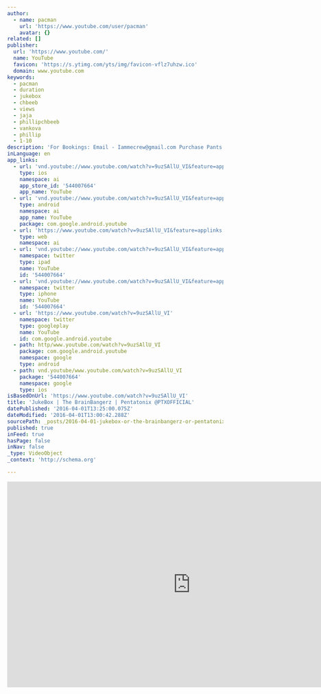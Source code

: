 ```yaml
---
author:
  - name: pacman
    url: 'https://www.youtube.com/user/pacman'
    avatar: {}
related: []
publisher:
  url: 'https://www.youtube.com/'
  name: YouTube
  favicon: 'https://s.ytimg.com/yts/img/favicon-vflz7uhzw.ico'
  domain: www.youtube.com
keywords:
  - pacman
  - duration
  - jukebox
  - chbeeb
  - views
  - jaja
  - phillipchbeeb
  - vankova
  - phillip
  - 1-10
description: 'For Bookings: Email - Iammecrew@gmail.com Purchase Pants at: http://store.questcrew.com Choreography By: The Brainbangerz (Phillip Chbeeb) - @Phillipchbeeb (Hokuto Konishi) - @Hokutokonishi (Jaja Vankova) - @jajavankova (Scarlett Nabil) - @scarnabil (Aye Hasegawa) - @ayehasegawa (Brandon Harrell) - @Brandon747 (B-Boy Bebo) - @B_BoyBebo Creative Directors: Phillip Chbeeb & Hokuto Konishi Main Music'
inLanguage: en
app_links:
  - url: 'vnd.youtube://www.youtube.com/watch?v=9uzSAllU_VI&feature=applinks'
    type: ios
    namespace: ai
    app_store_id: '544007664'
    app_name: YouTube
  - url: 'vnd.youtube://www.youtube.com/watch?v=9uzSAllU_VI&feature=applinks'
    type: android
    namespace: ai
    app_name: YouTube
    package: com.google.android.youtube
  - url: 'https://www.youtube.com/watch?v=9uzSAllU_VI&feature=applinks'
    type: web
    namespace: ai
  - url: 'vnd.youtube://www.youtube.com/watch?v=9uzSAllU_VI&feature=applinks'
    namespace: twitter
    type: ipad
    name: YouTube
    id: '544007664'
  - url: 'vnd.youtube://www.youtube.com/watch?v=9uzSAllU_VI&feature=applinks'
    namespace: twitter
    type: iphone
    name: YouTube
    id: '544007664'
  - url: 'https://www.youtube.com/watch?v=9uzSAllU_VI'
    namespace: twitter
    type: googleplay
    name: YouTube
    id: com.google.android.youtube
  - path: http/www.youtube.com/watch?v=9uzSAllU_VI
    package: com.google.android.youtube
    namespace: google
    type: android
  - path: vnd.youtube/www.youtube.com/watch?v=9uzSAllU_VI
    package: '544007664'
    namespace: google
    type: ios
isBasedOnUrl: 'https://www.youtube.com/watch?v=9uzSAllU_VI'
title: 'JukeBox | The BrainBangerz | Pentatonix @PTXOFFICIAL'
datePublished: '2016-04-01T13:25:00.075Z'
dateModified: '2016-04-01T13:00:42.288Z'
sourcePath: _posts/2016-04-01-jukebox-or-the-brainbangerz-or-pentatonix-ptxofficial.md
published: true
inFeed: true
hasPage: false
inNav: false
_type: VideoObject
_context: 'http://schema.org'

---
```

<iframe src="https://cdn.embedly.com/widgets/media.html?src=https%3A%2F%2Fwww.youtube.com%2Fembed%2F9uzSAllU_VI%3Ffeature%3Doembed&amp;url=https%3A%2F%2Fwww.youtube.com%2Fwatch%3Fv%3D9uzSAllU_VI&amp;image=https%3A%2F%2Fi.ytimg.com%2Fvi%2F9uzSAllU_VI%2Fhqdefault.jpg&amp;key=b7d04c9b404c499eba89ee7072e1c4f7&amp;type=text%2Fhtml&amp;schema=youtube" width="854" height="480" scrolling="no" frameborder="0" allowfullscreen="allowfullscreen" style=""></iframe>